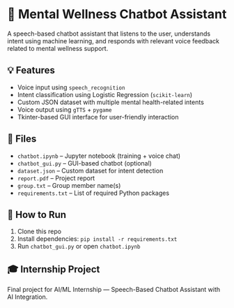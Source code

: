 # 🧘 Mental Wellness Chatbot Assistant

A speech-based chatbot assistant that listens to the user, understands intent using machine learning, and responds with relevant voice feedback related to mental wellness support.

## 💡 Features
- Voice input using `speech_recognition`
- Intent classification using Logistic Regression (`scikit-learn`)
- Custom JSON dataset with multiple mental health-related intents
- Voice output using `gTTS` + `pygame`
- Tkinter-based GUI interface for user-friendly interaction

## 📂 Files
- `chatbot.ipynb` – Jupyter notebook (training + voice chat)
- `chatbot_gui.py` – GUI-based chatbot (optional)
- `dataset.json` – Custom dataset for intent detection
- `report.pdf` – Project report
- `group.txt` – Group member name(s)
- `requirements.txt` – List of required Python packages

## 🚀 How to Run
1. Clone this repo
2. Install dependencies: `pip install -r requirements.txt`
3. Run `chatbot_gui.py` or open `chatbot.ipynb`

## 🎓 Internship Project
Final project for AI/ML Internship — Speech-Based Chatbot Assistant with AI Integration.

